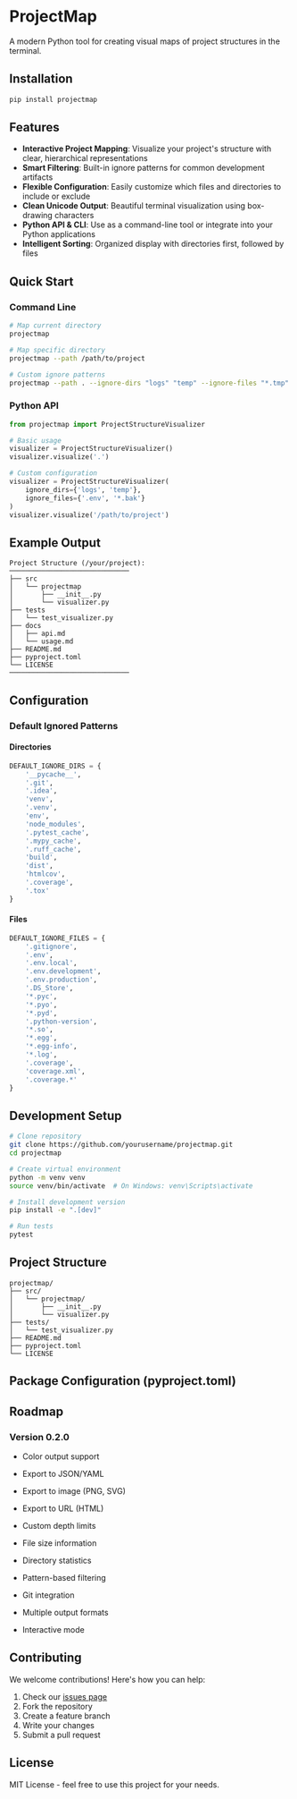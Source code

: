 # ProjectMap

A modern Python tool for creating visual maps of project structures in the terminal.

## Installation

```bash
pip install projectmap
```

## Features
- **Interactive Project Mapping**: Visualize your project's structure with clear, hierarchical representations
- **Smart Filtering**: Built-in ignore patterns for common development artifacts
- **Flexible Configuration**: Easily customize which files and directories to include or exclude
- **Clean Unicode Output**: Beautiful terminal visualization using box-drawing characters
- **Python API & CLI**: Use as a command-line tool or integrate into your Python applications
- **Intelligent Sorting**: Organized display with directories first, followed by files

## Quick Start

### Command Line
```bash
# Map current directory
projectmap

# Map specific directory
projectmap --path /path/to/project

# Custom ignore patterns
projectmap --path . --ignore-dirs "logs" "temp" --ignore-files "*.tmp" "*.bak"
```

### Python API
```python
from projectmap import ProjectStructureVisualizer

# Basic usage
visualizer = ProjectStructureVisualizer()
visualizer.visualize('.')

# Custom configuration
visualizer = ProjectStructureVisualizer(
    ignore_dirs={'logs', 'temp'},
    ignore_files={'.env', '*.bak'}
)
visualizer.visualize('/path/to/project')
```

## Example Output

```
Project Structure (/your/project):
──────────────────────────────
├── src
│   └── projectmap
│       ├── __init__.py
│       └── visualizer.py
├── tests
│   └── test_visualizer.py
├── docs
│   ├── api.md
│   └── usage.md
├── README.md
├── pyproject.toml
└── LICENSE
──────────────────────────────
```

## Configuration

### Default Ignored Patterns

#### Directories
```python
DEFAULT_IGNORE_DIRS = {
    '__pycache__', 
    '.git', 
    '.idea', 
    'venv',
    '.venv',
    'env',
    'node_modules',
    '.pytest_cache',
    '.mypy_cache',
    '.ruff_cache',
    'build',
    'dist',
    'htmlcov',
    '.coverage',
    '.tox'
}
```

#### Files
```python
DEFAULT_IGNORE_FILES = {
    '.gitignore', 
    '.env',
    '.env.local',
    '.env.development',
    '.env.production',
    '.DS_Store',
    '*.pyc',
    '*.pyo',
    '*.pyd',
    '.python-version',
    '*.so',
    '*.egg',
    '*.egg-info',
    '*.log',
    '.coverage',
    'coverage.xml',
    '.coverage.*'
}
```

## Development Setup

```bash
# Clone repository
git clone https://github.com/yourusername/projectmap.git
cd projectmap

# Create virtual environment
python -m venv venv
source venv/bin/activate  # On Windows: venv\Scripts\activate

# Install development version
pip install -e ".[dev]"

# Run tests
pytest
```

## Project Structure

```
projectmap/
├── src/
│   └── projectmap/
│       ├── __init__.py
│       └── visualizer.py
├── tests/
│   └── test_visualizer.py
├── README.md
├── pyproject.toml
└── LICENSE
```

## Package Configuration (pyproject.toml)


## Roadmap

### Version 0.2.0
- Color output support
- Export to JSON/YAML
- Export to image (PNG, SVG)
- Export to URL (HTML)
- Custom depth limits
- File size information
- Directory statistics
- Pattern-based filtering

- Git integration
- Multiple output formats
- Interactive mode

## Contributing

We welcome contributions! Here's how you can help:

1. Check our [issues page](https://github.com/yourusername/projectmap/issues)
2. Fork the repository
3. Create a feature branch
4. Write your changes
5. Submit a pull request

## License

MIT License - feel free to use this project for your needs.
